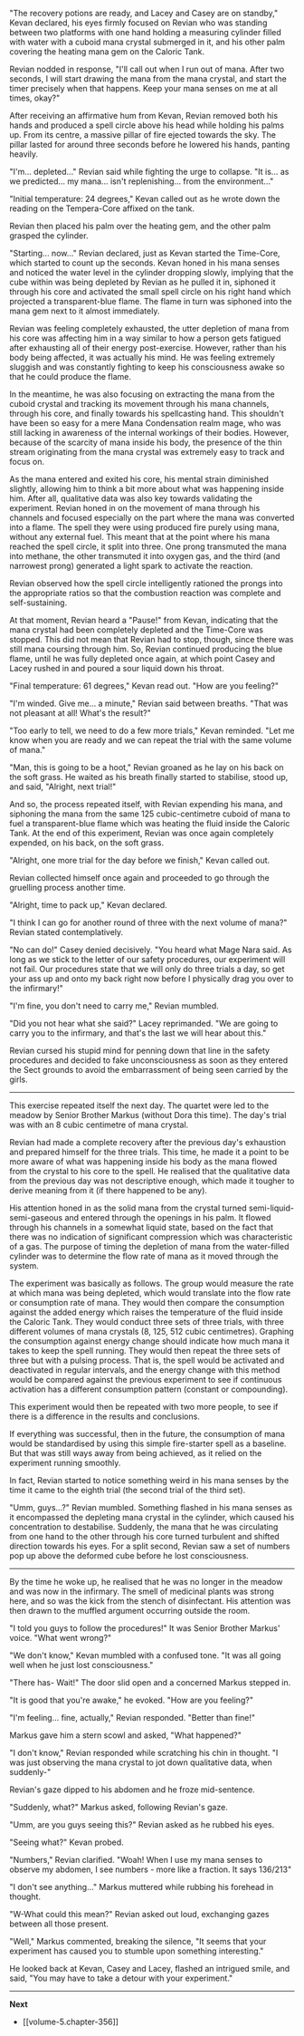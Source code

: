 
"The recovery potions are ready, and Lacey and Casey are on standby," Kevan declared, his eyes firmly focused on Revian who was standing between two platforms with one hand holding a measuring cylinder filled with water with a cuboid mana crystal submerged in it, and his other palm covering the heating mana gem on the Caloric Tank.

Revian nodded in response, "I'll call out when I run out of mana. After two seconds, I will start drawing the mana from the mana crystal, and start the timer precisely when that happens. Keep your mana senses on me at all times, okay?"

After receiving an affirmative hum from Kevan, Revian removed both his hands and produced a spell circle above his head while holding his palms up. From its centre, a massive pillar of fire ejected towards the sky. The pillar lasted for around three seconds before he lowered his hands, panting heavily.

"I'm... depleted..." Revian said while fighting the urge to collapse. "It is... as we predicted... my mana... isn't replenishing... from the environment..."

"Initial temperature: 24 degrees," Kevan called out as he wrote down the reading on the Tempera-Core affixed on the tank.

Revian then placed his palm over the heating gem, and the other palm grasped the cylinder.

"Starting... now..." Revian declared, just as Kevan started the Time-Core, which started to count up the seconds. Kevan honed in his mana senses and noticed the water level in the cylinder dropping slowly, implying that the cube within was being depleted by Revian as he pulled it in, siphoned it through his core and activated the small spell circle on his right hand which projected a transparent-blue flame. The flame in turn was siphoned into the mana gem next to it almost immediately.

Revian was feeling completely exhausted, the utter depletion of mana from his core was affecting him in a way similar to how a person gets fatigued after exhausting all of their energy post-exercise. However, rather than his body being affected, it was actually his mind. He was feeling extremely sluggish and was constantly fighting to keep his consciousness awake so that he could produce the flame.

In the meantime, he was also focusing on extracting the mana from the cuboid crystal and tracking its movement through his mana channels, through his core, and finally towards his spellcasting hand. This shouldn't have been so easy for a mere Mana Condensation realm mage, who was still lacking in awareness of the internal workings of their bodies. However, because of the scarcity of mana inside his body, the presence of the thin stream originating from the mana crystal was extremely easy to track and focus on.

As the mana entered and exited his core, his mental strain diminished slightly, allowing him to think a bit more about what was happening inside him. After all, qualitative data was also key towards validating the experiment. Revian honed in on the movement of mana through his channels and focused especially on the part where the mana was converted into a flame. The spell they were using produced fire purely using mana, without any external fuel. This meant that at the point where his mana reached the spell circle, it split into three. One prong transmuted the mana into methane, the other transmuted it into oxygen gas, and the third (and narrowest prong) generated a light spark to activate the reaction.

Revian observed how the spell circle intelligently rationed the prongs into the appropriate ratios so that the combustion reaction was complete and self-sustaining.

At that moment, Revian heard a "Pause!" from Kevan, indicating that the mana crystal had been completely depleted and the Time-Core was stopped. This did not mean that Revian had to stop, though, since there was still mana coursing through him. So, Revian continued producing the blue flame, until he was fully depleted once again, at which point Casey and Lacey rushed in and poured a sour liquid down his throat.

"Final temperature: 61 degrees," Kevan read out. "How are you feeling?"

"I'm winded. Give me... a minute," Revian said between breaths. "That was not pleasant at all! What's the result?"

"Too early to tell, we need to do a few more trials," Kevan reminded. "Let me know when you are ready and we can repeat the trial with the same volume of mana."

"Man, this is going to be a hoot," Revian groaned as he lay on his back on the soft grass. He waited as his breath finally started to stabilise, stood up, and said, "Alright, next trial!"

And so, the process repeated itself, with Revian expending his mana, and siphoning the mana from the same 125 cubic-centimetre cuboid of mana to fuel a transparent-blue flame which was heating the fluid inside the Caloric Tank. At the end of this experiment, Revian was once again completely expended, on his back, on the soft grass.

"Alright, one more trial for the day before we finish," Kevan called out.

Revian collected himself once again and proceeded to go through the gruelling process another time.

"Alright, time to pack up," Kevan declared.

"I think I can go for another round of three with the next volume of mana?" Revian stated contemplatively.

"No can do!" Casey denied decisively. "You heard what Mage Nara said. As long as we stick to the letter of our safety procedures, our experiment will not fail. Our procedures state that we will only do three trials a day, so get your ass up and onto my back right now before I physically drag you over to the infirmary!"

"I'm fine, you don't need to carry me," Revian mumbled.

"Did you not hear what she said?" Lacey reprimanded. "We are going to carry you to the infirmary, and that's the last we will hear about this."

Revian cursed his stupid mind for penning down that line in the safety procedures and decided to fake unconsciousness as soon as they entered the Sect grounds to avoid the embarrassment of being seen carried by the girls.

____

This exercise repeated itself the next day. The quartet were led to the meadow by Senior Brother Markus (without Dora this time). The day's trial was with an 8 cubic centimetre of mana crystal.

Revian had made a complete recovery after the previous day's exhaustion and prepared himself for the three trials. This time, he made it a point to be more aware of what was happening inside his body as the mana flowed from the crystal to his core to the spell. He realised that the qualitative data from the previous day was not descriptive enough, which made it tougher to derive meaning from it (if there happened to be any).

His attention honed in as the solid mana from the crystal turned semi-liquid-semi-gaseous and entered through the openings in his palm. It flowed through his channels in a somewhat liquid state, based on the fact that there was no indication of significant compression which was characteristic of a gas. The purpose of timing the depletion of mana from the water-filled cylinder was to determine the flow rate of mana as it moved through the system.

The experiment was basically as follows. The group would measure the rate at which mana was being depleted, which would translate into the flow rate or consumption rate of mana. They would then compare the consumption against the added energy which raises the temperature of the fluid inside the Caloric Tank. They would conduct three sets of three trials, with three different volumes of mana crystals (8, 125, 512 cubic centimetres). Graphing the consumption against energy change should indicate how much mana it takes to keep the spell running. They would then repeat the three sets of three but with a pulsing process. That is, the spell would be activated and deactivated in regular intervals, and the energy change with this method would be compared against the previous experiment to see if continuous activation has a different consumption pattern (constant or compounding).

This experiment would then be repeated with two more people, to see if there is a difference in the results and conclusions.

If everything was successful, then in the future, the consumption of mana would be standardised by using this simple fire-starter spell as a baseline. But that was still ways away from being achieved, as it relied on the experiment running smoothly.

In fact, Revian started to notice something weird in his mana senses by the time it came to the eighth trial (the second trial of the third set).

"Umm, guys...?" Revian mumbled. Something flashed in his mana senses as it encompassed the depleting mana crystal in the cylinder, which caused his concentration to destabilise. Suddenly, the mana that he was circulating from one hand to the other through his core turned turbulent and shifted direction towards his eyes. For a split second, Revian saw a set of numbers pop up above the deformed cube before he lost consciousness.

____

By the time he woke up, he realised that he was no longer in the meadow and was now in the infirmary. The smell of medicinal plants was strong here, and so was the kick from the stench of disinfectant. His attention was then drawn to the muffled argument occurring outside the room.

"I told you guys to follow the procedures!" It was Senior Brother Markus' voice. "What went wrong?"

"We don't know," Kevan mumbled with a confused tone. "It was all going well when he just lost consciousness."

"There has- Wait!" The door slid open and a concerned Markus stepped in.

"It is good that you're awake," he evoked. "How are you feeling?"

"I'm feeling... fine, actually," Revian responded. "Better than fine!"

Markus gave him a stern scowl and asked, "What happened?"

"I don't know," Revian responded while scratching his chin in thought. "I was just observing the mana crystal to jot down qualitative data, when suddenly-"

Revian's gaze dipped to his abdomen and he froze mid-sentence.

"Suddenly, what?" Markus asked, following Revian's gaze.

"Umm, are you guys seeing this?" Revian asked as he rubbed his eyes.

"Seeing what?" Kevan probed.

"Numbers," Revian clarified. "Woah! When I use my mana senses to observe my abdomen, I see numbers - more like a fraction. It says 136/213"

"I don't see anything..." Markus muttered while rubbing his forehead in thought.

"W-What could this mean?" Revian asked out loud, exchanging gazes between all those present.

"Well," Markus commented, breaking the silence, "It seems that your experiment has caused you to stumble upon something interesting."

He looked back at Kevan, Casey and Lacey, flashed an intrigued smile, and said, "You may have to take a detour with your experiment."

____

**Next**
* [[volume-5.chapter-356]]